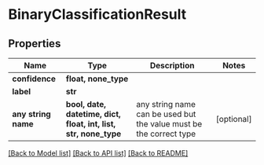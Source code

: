 # BinaryClassificationResult


## Properties
Name | Type | Description | Notes
------------ | ------------- | ------------- | -------------
**confidence** | **float, none_type** |  | 
**label** | **str** |  | 
**any string name** | **bool, date, datetime, dict, float, int, list, str, none_type** | any string name can be used but the value must be the correct type | [optional]

[[Back to Model list]](../README.md#documentation-for-models) [[Back to API list]](../README.md#documentation-for-api-endpoints) [[Back to README]](../README.md)


